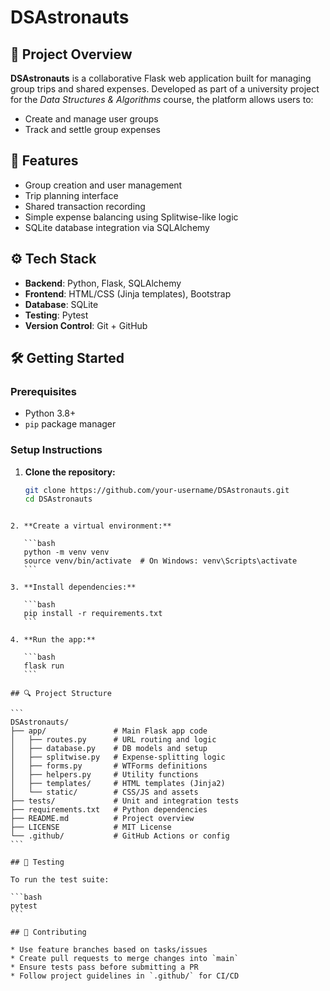 # DSAstronauts

## 🚀 Project Overview
**DSAstronauts** is a collaborative Flask web application built for managing group trips and shared expenses. Developed as part of a university project for the *Data Structures & Algorithms* course, the platform allows users to:
- Create and manage user groups
- Track and settle group expenses

## 🧱 Features
- Group creation and user management
- Trip planning interface
- Shared transaction recording
- Simple expense balancing using Splitwise-like logic
- SQLite database integration via SQLAlchemy

## ⚙️ Tech Stack
- **Backend**: Python, Flask, SQLAlchemy
- **Frontend**: HTML/CSS (Jinja templates), Bootstrap
- **Database**: SQLite
- **Testing**: Pytest
- **Version Control**: Git + GitHub

## 🛠️ Getting Started

### Prerequisites
- Python 3.8+
- `pip` package manager

### Setup Instructions
1. **Clone the repository:**
   ```bash
   git clone https://github.com/your-username/DSAstronauts.git
   cd DSAstronauts
````

2. **Create a virtual environment:**

   ```bash
   python -m venv venv
   source venv/bin/activate  # On Windows: venv\Scripts\activate
   ```

3. **Install dependencies:**

   ```bash
   pip install -r requirements.txt
   ```

4. **Run the app:**

   ```bash
   flask run
   ```

## 🔍 Project Structure

```
DSAstronauts/
├── app/               # Main Flask app code
│   ├── routes.py      # URL routing and logic
│   ├── database.py    # DB models and setup
│   ├── splitwise.py   # Expense-splitting logic
│   ├── forms.py       # WTForms definitions
│   ├── helpers.py     # Utility functions
│   ├── templates/     # HTML templates (Jinja2)
│   └── static/        # CSS/JS and assets
├── tests/             # Unit and integration tests
├── requirements.txt   # Python dependencies
├── README.md          # Project overview
├── LICENSE            # MIT License
└── .github/           # GitHub Actions or config
```

## 🧪 Testing

To run the test suite:

```bash
pytest
```

## 🤝 Contributing

* Use feature branches based on tasks/issues
* Create pull requests to merge changes into `main`
* Ensure tests pass before submitting a PR
* Follow project guidelines in `.github/` for CI/CD



